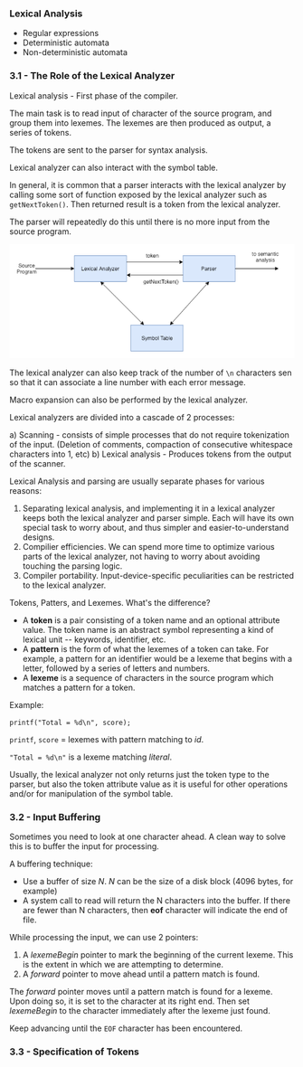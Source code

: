### Lexical Analysis

* Regular expressions
* Deterministic automata
* Non-deterministic automata

### 3.1 - The Role of the Lexical Analyzer

Lexical analysis - First phase of the compiler.

The main task is to read input of character of the source program, and group them into lexemes. The lexemes are then produced as output, a series of tokens. 

The tokens are sent to the parser for syntax analysis.

Lexical analyzer can also interact with the symbol table. 

In general, it is common that a parser interacts with the lexical analyzer by calling some sort of function exposed by the lexical analyzer such as `getNextToken()`. Then returned result is a token from the lexical analyzer.

The parser will repeatedly do this until there is no more input from the source program.

![Interactions between lexical analyzer and parser](assets/lexical-analyzer-and-parser-interaction.png)

The lexical analyzer can also keep track of the number of `\n` characters sen so that it can associate a line number with each error message. 

Macro expansion can also be performed by the lexical analyzer. 

Lexical analyzers are divided into a cascade of 2 processes:

a) Scanning - consists of simple processes that do not require tokenization of the input. (Deletion of comments, compaction of consecutive whitespace characters into 1, etc)
b) Lexical analysis - Produces tokens from the output of the scanner.

Lexical Analysis and parsing are usually separate phases for various reasons:

1. Separating lexical analysis, and implementing it in a lexical analyzer keeps both the lexical analyzer and parser simple. Each will have its own special task to worry about, and thus simpler and easier-to-understand designs.
2. Compilier efficiencies. We can spend more time to optimize various parts of the lexical analyzer, not having to worry about avoiding touching the parsing logic.
3. Compiler portability. Input-device-specific peculiarities can be restricted to the lexical analyzer.

Tokens, Patters, and Lexemes. What's the difference?

* A **token** is a pair consisting of a token name and an optional attribute value. The token name is an abstract symbol representing a kind of lexical unit -- keywords, identifier, etc.
* A **pattern** is the form of what the lexemes of a token can take. For example, a pattern for an identifier would be a lexeme that begins with a letter, followed by a series of letters and numbers.
* A **lexeme** is a sequence of characters in the source program which matches a pattern for a token. 

Example:

```
printf("Total = %d\n", score);
```

`printf`, `score` = lexemes with pattern matching to *id*.

`"Total = %d\n"` is a lexeme matching *literal*.

Usually, the lexical analyzer not only returns just the token type to the parser, but also the token attribute value as it is useful for other operations and/or for manipulation of the symbol table.

### 3.2 - Input Buffering

Sometimes you need to look at one character ahead. A clean way to solve this is to buffer the input for processing.

A buffering technique:

* Use a buffer of size *N*. *N* can be the size of a disk block (4096 bytes, for example)
* A system call to read will return the N characters into the buffer. If there are fewer than N characters, then **eof** character will indicate the end of file.

While processing the input, we can use 2 pointers:

1. A *lexemeBegin* pointer to mark the beginning of the current lexeme. This is the extent in which we are attempting to determine.
2. A *forward* pointer to move ahead until a pattern match is found. 

The *forward* pointer moves until a pattern match is found for a lexeme. Upon doing so, it is set to the character at its right end. Then set *lexemeBegin* to the character immediately after the lexeme just found.

Keep advancing until the `EOF` character has been encountered. 

### 3.3 - Specification of Tokens